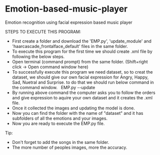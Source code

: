 # Emotion-based-music-player
Emotion recognition using facial expression based music player


STEPS TO EXECUTE THIS PROGRAM:

* First create a folder and download the 'EMP.py', 'update_module' and 'haarcascade_frontalface_default' files in the same folder.
* To execute this program for the first time we should create .xml file by following the below steps.
* Open terminal (command prompt) from the same folder. (Shift+right click -> Open command window here)
* To successfully execute this program we need dataset, so to creat the dataset, we should give our own facial expression for Angry,      Happy, Sad, Nuetral and Surprise. to do that we should run below command in the command window.
   EMP.py --update
* By running above command the computer asks you to follow the orders and give expression to aquire your own dataset and it creates the .xml file.
* Once it collected the images and updating the model is done.
* Now you can find the folder with the name of "dataset" and it has subfolders of all the emotions and your images.
* Now you are ready to execute the EMP.py file.

Tip:
* Don't forget to add the songs in the same folder.
* The more number of peoples images, more the accuracy.

